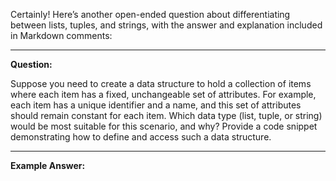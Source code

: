 Certainly! Here’s another open-ended question about differentiating between lists, tuples, and strings, with the answer and explanation included in Markdown comments:

---

**Question:**

Suppose you need to create a data structure to hold a collection of items where each item has a fixed, unchangeable set of attributes. For example, each item has a unique identifier and a name, and this set of attributes should remain constant for each item. Which data type (list, tuple, or string) would be most suitable for this scenario, and why? Provide a code snippet demonstrating how to define and access such a data structure.

---

**Example Answer:**

<!--
**Answer:**

For a collection of items where each item has a fixed, unchangeable set of attributes, a tuple is the most suitable data type. Tuples are immutable and allow you to group related attributes together, ensuring that these attributes cannot be changed once defined.

Here’s a code snippet demonstrating how to define and access such a data structure using tuples:

```python
# Define a tuple with attributes for each item
item1 = (101, "Widget")
item2 = (102, "Gadget")
item3 = (103, "Doodad")

# Accessing attributes
print("Item 1 ID:", item1[0])  # Output: Item 1 ID: 101
print("Item 2 Name:", item2[1])  # Output: Item 2 Name: Gadget
```

**Explanation:**

- **Tuples** are appropriate here because they are immutable, ensuring that the attributes (identifier and name) of each item cannot be altered once set. This fits the requirement for fixed attributes.
- **Lists** could be used if you need a mutable collection where items might be added or removed, but they are less suitable if the attributes of individual items should remain constant.
- **Strings** are not suitable for this use case as they are used for sequences of characters, not for grouping multiple attributes together.

Using tuples for this purpose helps ensure the integrity and constancy of each item’s attributes.
-->